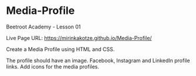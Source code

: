 # Media-Profile
Beetroot Academy - Lesson 01 

Live Page URL: https://mirinkakotze.github.io/Media-Profile/

Create a Media Profile using HTML and CSS.

The profile should have an image.
Facebook, Instagram and LinkedIn profile links.
Add icons for the media profiles.
